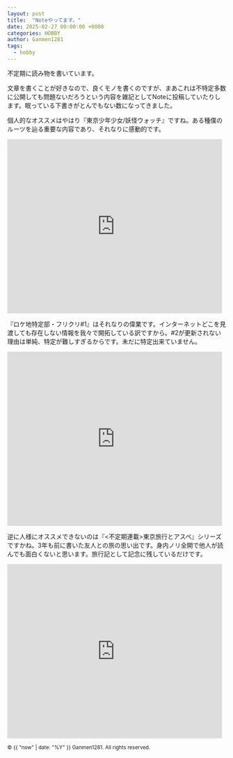 ```yaml
---
layout: post
title:  "Noteやってます。"
date: 2025-02-27 00:00:00 +0800
categories: HOBBY
author: Ganmen1281
tags:
  - hobby
---
```


不定期に読み物を書いています。

文章を書くことが好きなので、良くモノを書くのですが、まあこれは不特定多数に公開しても問題ないだろうという内容を雑記としてNoteに投稿していたりします。眠っている下書きがとんでもない数になってきました。

個人的なオススメはやはり『東京少年少女/妖怪ウォッチ』ですね。ある種僕のルーツを辿る重要な内容であり、それなりに感動的です。

<iframe class="note-embed" src="https://note.com/embed/notes/n5ec260bec507" style="border: 0; display: block; max-width: 99%; width: 494px; padding: 0px; margin: 10px 0px; position: static; visibility: visible;" height="400"></iframe><script async src="https://note.com/scripts/embed.js" charset="utf-8"></script>

『ロケ地特定部・フリクリ#1』はそれなりの偉業です。インターネットどこを見渡しても存在しない情報を我々で開拓している訳ですから。#2が更新されない理由は単純、特定が難しすぎるからです。未だに特定出来ていません。

<iframe class="note-embed" src="https://note.com/embed/notes/n505444cc39ce" style="border: 0; display: block; max-width: 99%; width: 494px; padding: 0px; margin: 10px 0px; position: static; visibility: visible;" height="400"></iframe><script async src="https://note.com/scripts/embed.js" charset="utf-8"></script>

逆に人様にオススメできないのは『<不定期連載>東京旅行とアスペ』シリーズですかね。3年も前に書いた友人との旅の思い出です。身内ノリ全開で他人が読んでも面白くないと思います。旅行記として記念に残しているだけです。

<iframe class="note-embed" src="https://note.com/embed/notes/nbe9e4751c1bd" style="border: 0; display: block; max-width: 99%; width: 494px; padding: 0px; margin: 10px 0px; position: static; visibility: visible;" height="400"></iframe><script async src="https://note.com/scripts/embed.js" charset="utf-8"></script>

[jekyll-docs]: http://jekyllrb.com/docs/home
[jekyll-gh]:   https://github.com/jekyll/jekyll
[jekyll-talk]: https://talk.jekyllrb.com/

<p><small>&copy; {{ "now" | date: "%Y" }} Ganmen1281. All rights reserved.</small></p>